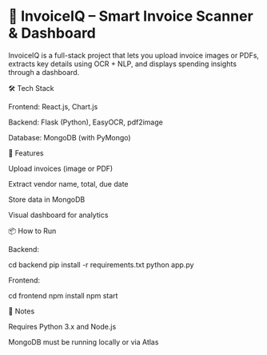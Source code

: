 # 🧾 InvoiceIQ – Smart Invoice Scanner & Dashboard

InvoiceIQ is a full-stack project that lets you upload invoice images or PDFs, extracts key details using OCR + NLP, and displays spending insights through a dashboard.

🛠 Tech Stack

Frontend: React.js, Chart.js

Backend: Flask (Python), EasyOCR, pdf2image

Database: MongoDB (with PyMongo)

🚀 Features

Upload invoices (image or PDF)

Extract vendor name, total, due date

Store data in MongoDB

Visual dashboard for analytics

📦 How to Run

Backend:

cd backend
pip install -r requirements.txt
python app.py

Frontend:

cd frontend
npm install
npm start

📌 Notes

Requires Python 3.x and Node.js

MongoDB must be running locally or via Atlas

